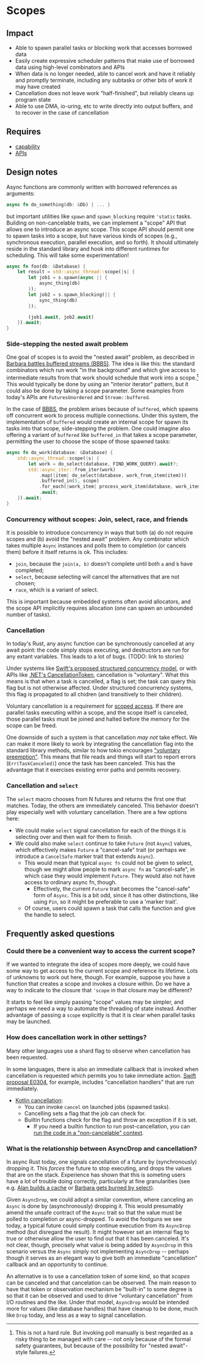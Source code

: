 # Scopes

## Impact

* Able to spawn parallel tasks or blocking work that accesses borrowed data
* Easily create expressive scheduler patterns that make use of borrowed data using high-level combinators and APIs
* When data is no longer needed, able to cancel work and have it reliably and promptly terminate, including any subtasks or other bits of work it may have created
* Cancellation does not leave work "half-finished", but reliably cleans up program state
* Able to use DMA, io-uring, etc to write directly into output buffers, and to recover in the case of cancellation

## Requires

* [capability](./scopes/capability.md)
* [APIs](./scopes/api.md)

## Design notes

Async functions are commonly written with borrowed references as arguments:

```rust
async fn do_something(db: &Db) { ... }
```

but important utilities like `spawn` and `spawn_blocking` require `'static` tasks. Building on non-cancelable traits, we can implement a "scope" API that allows one to introduce an async scope. This scope API should permit one to spawn tasks into a scope, but have various kinds of scopes (e.g., synchronous execution, parallel execution, and so forth). It should ultimately reside in the standard library and hook into different runtimes for scheduling. This will take some experimentation!

```rust
async fn foo(db: &Database) {
    let result = std::async_thread::scope(|s| {
        let job1 = s.spawn(async || {
            async_thing(db)
        });
        let job2 = s.spawn_blocking(|| {
            sync_thing(db)
        });

        (job1.await, job2.await)
    }).await;
}
```

### Side-stepping the nested await problem

One goal of scopes is to avoid the "nested await" problem, as described in [Barbara battles buffered streams (BBBS)][bbbs]. The idea is like this: the standard combinators which run work "in the background" and which give access to intermediate results from that work should schedule that work into a scope.[^hard] This would typically be done by using an "interior iterator" pattern, but it could also be done by taking a scope parameter. Some examples from today's APIs are `FuturesUnordered` and `Stream::buffered`.

[^hard]: This is not a hard rule. But invoking poll manually is best regarded as a risky thing to be managed with care -- not only because of the formal safety guarantees, but because of the possibility for "nested await"-style failures.

[bbbs]: https://rust-lang.github.io/wg-async/vision/status_quo/barbara_battles_buffered_streams.html
[`buffered`]: https://docs.rs/futures/0.3.15/futures/prelude/stream/trait.StreamExt.html#method.buffered

In the case of [BBBS], the problem arises because of `buffered`, which spawns off concurrent work to process multiple connections. Under this system, the implementation of `buffered` would create an internal scope for spawn its tasks into that scope, side-stepping the problem. One could imagine also offering a variant of `buffered` like `buffered_in` that takes a scope parameter, permitting the user to choose the scope of those spawned tasks:

```rust
async fn do_work(database: &Database) {
    std::async_thread::scope(|s| {
        let work = do_select(database, FIND_WORK_QUERY).await?;
        std::async_iter::from_iter(work)
            .map(|item| do_select(database, work_from_item(item)))
            .buffered_in(5, scope)
            .for_each(|work_item| process_work_item(database, work_item))
            .await;
    }).await;
}
```

### Concurrency without scopes: Join, select, race, and friends

It is possible to introduce concurrency in ways that both (a) do not require scopes and (b) avoid the "nested await" problem. Any combinator which takes multiple `Async` instances and polls them to completion (or cancels them) before it itself returns is ok. This includes:

- `join`, because the `join(a, b)` doesn't complete until both `a` and `b` have completed;
- `select`, because selecting will cancel the alternatives that are not chosen;
- `race`, which is a variant of select.

This is important because embedded systems often avoid allocators, and the scope API implicitly requires allocation (one can spawn an unbounded number of tasks).

### Cancellation

In today's Rust, any async function can be synchronously cancelled at any await point: the code simply stops executing, and destructors are run for any extant variables. This leads to a lot of bugs. (TODO: link to stories)

Under systems like [Swift's proposed structured concurrency model](https://github.com/apple/swift-evolution/blob/main/proposals/0304-structured-concurrency.md), or with APIs like [.NET's CancellationToken](https://docs.microsoft.com/en-us/dotnet/api/system.threading.cancellationtoken?view=net-5.0), cancellation is "voluntary". What this means is that when a task is cancelled, a flag is set; the task can query this flag but is not otherwise affected. Under structured concurrency systems, this flag is propagated to all chidren (and transitively to their children).

[preemption]: https://tokio.rs/blog/2020-04-preemption

Voluntary cancellation is a requirement for [scoped access](./scoped.md). If there are parallel tasks executing within a scope, and the scope itself is canceled, those parallel tasks must be joined and halted before the memory for the scope can be freed.

One downside of such a system is that cancellation _may not_ take effect. We can make it more likely to work by integrating the cancellation flag into the standard library methods, similar to how tokio encourages ["voluntary preemption"][preemption]. This means that file reads and things will start to report errors (`Err(TaskCanceled)`) once the task has been canceled. This has the advantage that it exercises existing error paths and permits recovery.

### Cancellation and `select`

The `select` macro chooses from N futures and returns the first one that matches. Today, the others are immediately canceled. This behavior doesn't play especially well with voluntary cancellation. There are a few options here:

- We could make `select` signal cancellation for each of the things it is selecting over and then wait for them to finish.
- We could also make `select` continue to take `Future` (not `Async`) values, which effectively makes `Future` a "cancel-safe" trait (or perhaps we introduce a `CancelSafe` marker trait that extends `Async`).
  - This would mean that typical `async fn` could not be given to select, though we might allow people to mark `async fn` as "cancel-safe", in which case they would implement `Future`. They would also not have access to ordinary async fn, though.
    - Effectively, the current `Future` trait becomes the "cancel-safe" form of `Async`. This is a bit odd, since it has other distinctions, like using `Pin`, so it might be preferable to use a 'marker trait'.
  - Of course, users could spawn a task that calls the function and give the handle to select.

## Frequently asked questions

### Could there be a convenient way to access the current scope?

If we wanted to integrate the idea of scopes more deeply, we could have some way to get access to the current scope and reference its lifetime. Lots of unknowns to work out here, though. For example, suppose you have a function that creates a scope and invokes a closure within. Do we have a way to indicate to the closure that `'scope` in that closure may be different?

It starts to feel like simply passing "scope" values may be simpler, and perhaps we need a way to automate the threading of state instead. Another advantage of passing a `scope` explicitly is that it is clear when parallel tasks may be launched.

### How does cancellation work in other settings?

Many other languages use a shard flag to observe when cancellation has been requested.

In some languages, there is also an immediate callback that is invoked when cancellation is requested which permits you to take immediate action. [Swift proposal E0304](https://github.com/apple/swift-evolution/blob/main/proposals/0304-structured-concurrency.md#cancellation-handlers), for example, includes "cancellation handlers" that are run immediately.

* [Kotlin cancellation](https://kotlinlang.org/docs/cancellation-and-timeouts.html):
    * You can invoke `cancel` on launched jobs (spawned tasks).
    * Cancelling sets a flag that the job can check for.
    * Builtin functions check for the flag and throw an exception if it is set.
        * If you need a builtin function to run post-cancellation, you can [run the code in a "non-cancelable" context](https://kotlinlang.org/docs/cancellation-and-timeouts.html#run-non-cancellable-block).

### What is the relationship between AsyncDrop and cancellation?

In async Rust today, one signals cancellation of a future by (synchronously) dropping it. This _forces_ the future to stop executing, and drops the values that are on the stack. Experience has shown that this is someting users have a lot of trouble doing correctly, particularly at fine granularities (see e.g. [Alan builds a cache](../submitted_stories/status_quo/alan_builds_a_cache.md) or [Barbara gets burned by select](../submitted_stories/status_quo/barbara_gets_burned_by_select.md)).

Given `AsyncDrop`, we could adopt a similar convention, where canceling an `Async` is done by (asynchronously) dropping it. This would presumably amend the unsafe contract of the `Async` trait so that the value must be polled to completion _or_ async-dropped. To avoid the footguns we see today, a typical future could simply continue execution from its `AsyncDrop` method (but disregard the result). It might however set an internal flag to true or otherwise allow the user to find out that it has been canceled. It's not clear, though, precisely what value is being added by `AsyncDrop` in this scenario versus the `Async` simply not implementing `AsyncDrop` -- perhaps though it serves as an elegant way to give both an immediate "cancellation" callback and an opportunity to continue.

An alternative is to use a cancellation token of some kind, so that _scopes_ can be canceled and that cancelation can be observed. The main reason to have that token or observation mechanism be "built-in" to some degree is so that it can be observed and used to drive "voluntary cancellation" from I/O routines and the like. Under that model, `AsyncDrop` would be intended more for values (like database handles) that have cleanup to be done, much like `Drop` today, and less as a way to signal cancellation.
